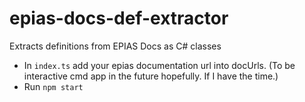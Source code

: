 # epias-docs-def-extractor
Extracts definitions from EPIAS Docs as C# classes

- In `index.ts` add your epias documentation url into docUrls. (To be interactive cmd app in the future hopefully. If I have the time.)
- Run `npm start`
